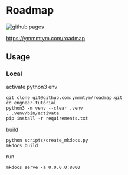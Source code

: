 # Roadmap
![github pages](https://github.com/ymmmtym/engneer-tutorial/workflows/github%20pages/badge.svg?branch=master)

<https://ymmmtym.com/roadmap>

## Usage

### Local

activate python3 env

```bash=
git clone git@github.com:ymmmtym/roadmap.git
cd engneer-tutorial
python3 -m venv --clear .venv
. .venv/bin/activate
pip install -r requirements.txt
```

build

```bash=
python scripts/create_mkdocs.py
mkdocs build
```

run

```bash=
mkdocs serve -a 0.0.0.0:8000
```
